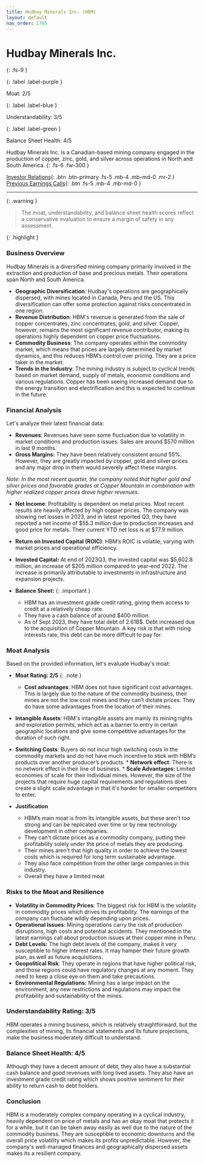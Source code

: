 ```yaml
---
title: Hudbay Minerals Inc. (HBM)
layout: default
nav_order: 1705
---
```


# Hudbay Minerals Inc.
{: .fs-9 }

{: .label .label-purple }

Moat: 2/5

{: .label .label-blue }

Understandability: 3/5

{: .label .label-green }

Balance Sheet Health: 4/5

Hudbay Minerals Inc. is a Canadian-based mining company engaged in the production of copper, zinc, gold, and silver across operations in North and South America.
{: .fs-6 .fw-300 }

[Investor Relations](https://www.google.com/search?q=HBM+investor+relations){: .btn .btn-primary .fs-5 .mb-4 .mb-md-0 .mr-2 }
[Previous Earnings Calls](https://discountingcashflows.com/company/HBM/transcripts/){: .btn .fs-5 .mb-4 .mb-md-0 }

---

{: .warning }
>The moat, understandability, and balance sheet health scores reflect a conservative evaluation to ensure a margin of safety in any assessment.



{: .highlight }
### Business Overview
Hudbay Minerals is a diversified mining company primarily involved in the extraction and production of base and precious metals. Their operations span North and South America.
*   **Geographic Diversification**: Hudbay's operations are geographically dispersed, with mines located in Canada, Peru and the US. This diversification can offer some protection against risks concentrated in one region.
*   **Revenue Distribution**: HBM's revenue is generated from the sale of copper concentrates, zinc concentrates, gold, and silver. Copper, however, remains the most significant revenue contributor, making its operations highly dependent on copper price fluctuations.
*   **Commodity Business**: The company operates within the commodity market, which means that prices are largely determined by market dynamics, and this reduces HBM’s control over pricing. They are a price taker in the market.
*   **Trends in the Industry**: The mining industry is subject to cyclical trends based on market demand, supply of metals, economic conditions and various regulations. Copper has been seeing increased demand due to the energy transition and electrification and this is expected to continue in the future.

### Financial Analysis
Let's analyze their latest financial data:
*   **Revenues**: Revenues have seen some fluctuation due to volatility in market conditions and production issues. Sales are around $570 million in last 9 months.
*   **Gross Margins:** They have been relatively consistent around 55%. However, they are greatly impacted by copper, gold and silver prices and any major drop in them would severely affect these margins.

  *Note: In the most recent quarter, the company noted that higher gold and silver prices and favorable grades at Copper Mountain in combination with higher realized copper prices drove higher revenues.*

*   **Net Income**: Profitability is dependent on metal prices. Most recent results are heavily affected by high copper prices. The company was showing net losses in 2023, and in latest reported Q3, they have reported a net income of $55.3 million due to production increases and good price for metals. Their current YTD net loss is at $77.9 million.
*   **Return on Invested Capital (ROIC)**: HBM’s ROIC is volatile, varying with market prices and operational efficiency.
*  **Invested Capital:** At end of 2023Q3, the invested capital was $5,602.8 million, an increase of $205 million compared to year-end 2022. The increase is primarily attributable to investments in infrastructure and expansion projects.
*   **Balance Sheet:**
{: .important }

    - HBM has an investment grade credit rating, giving them access to credit at a relatively cheap rate.
    - They have a cash balance of around $400 million.
    - As of Sept 2023, they have total debt of 2.61B$. Debt increased due to the acquisition of Copper Mountain. A key risk is that with rising interests rate, this debt can be more difficult to pay for.

### Moat Analysis
Based on the provided information, let's evaluate Hudbay's moat:

*   **Moat Rating: 2/5**
{: .note }

    * **Cost advantages**: HBM does not have significant cost advantages. This is largely due to the nature of the commodity business, their mines are not the low cost mines and they can’t dictate prices. They do have some advantages from the location of their mines.
   * **Intangible Assets**: HBM's intangible assets are mainly its mining rights and exploration permits, which act as a barrier to entry in certain geographic locations and give some competitive advantages for the duration of such right.
   * **Switching Costs**: Buyers do not incur high switching costs in the commodity markets and do not have much incentive to stick with HBM’s products over another producer’s products.
    * **Network effect**: There is no network effect in their line of business.
    *   **Scale Advantages:** Limited economies of scale for their individual mines. However, the size of the projects that require huge capital requirements and regulations does create a slight scale advantage in that it's harder for smaller competitors to enter.

*   **Justification**
    - HBM’s main moat is from its intangible assets, but these aren't too strong and can be replicated over time or by new technology development in other companies.
    - They can't dictate prices as a commodity company, putting their profitability solely under the price of metals they are producing.
    - Their mines aren't that high quality in order to achieve the lowest costs which is required for long term sustainable advantage.
    - They also face competition from the other large companies in this industry.
    - Overall they have a limited moat

### Risks to the Moat and Resilience
*   **Volatility in Commodity Prices**: The biggest risk for HBM is the volatility in commodity prices which drives its profitability. The earnings of the company can fluctuate wildly depending upon prices.
*   **Operational Issues**: Mining operations carry the risk of production disruptions, high costs and potential accidents. They mentioned in the latest earnings call about production issues at their copper mine in Peru.
*   **Debt Levels:** The high debt levels of the company, makes it very susceptible to higher interest rates. It may hamper their future growth plan, as well as future acquisitions.
*   **Geopolitical Risk**: They operate in regions that have higher political risk, and those regions could have regulatory changes at any moment. They need to keep a close eye on them and take precautions.
*   **Environmental Regulations:** Mining has a large impact on the environment, any new restrictions and regulations may impact the profitability and sustainability of the mines.

### Understandability Rating: 3/5
HBM operates a mining business, which is relatively straightforward, but the complexities of mining, its financial statements and its future projections, make the business moderately difficult to understand.

### Balance Sheet Health: 4/5
Although they have a decent amount of debt, they also have a substantial cash balance and good revenues with long lived assets. They also have an investment grade credit rating which shows positive sentiment for their ability to return cash to debt holders.

### Conclusion
HBM is a moderately complex company operating in a cyclical industry, heavily dependent on price of metals and has an okay moat that protects it for a while, but it can be taken away easily as well due to the nature of the commodity business. 
They are susceptible to economic downturns and the overall price volatility which makes its profits unpredictable.
However, the company's well-managed finances and geographically dispersed assets makes its a resilient company.
